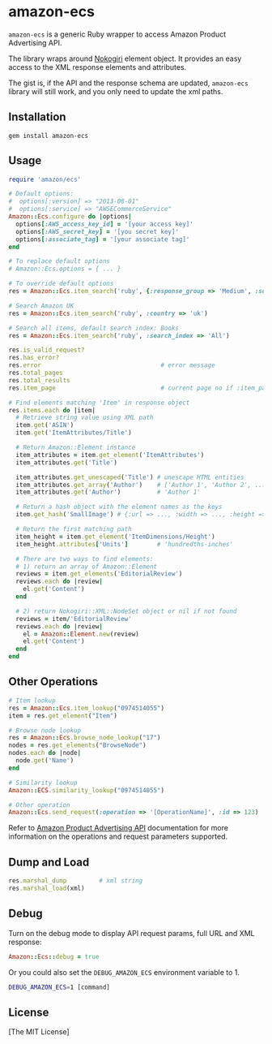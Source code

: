 # amazon-ecs

`amazon-ecs` is a generic Ruby wrapper to access Amazon Product Advertising API.

The library wraps around [Nokogiri](http://www.nokogiri.org/) element object. It provides an easy access to the XML response elements and attributes.

The gist is, if the API and the response schema are updated, `amazon-ecs` library will still work,
and you only need to update the xml paths.

## Installation

```shell
gem install amazon-ecs
```

## Usage

```ruby
require 'amazon/ecs'

# Default options:
#  options[:version] => "2013-08-01"
#  options[:service] => "AWSECommerceService"
Amazon::Ecs.configure do |options|
  options[:AWS_access_key_id] = '[your access key]'
  options[:AWS_secret_key] = '[you secret key]'
  options[:associate_tag] = '[your associate tag]'
end

# To replace default options
# Amazon::Ecs.options = { ... }

# To override default options
res = Amazon::Ecs.item_search('ruby', {:response_group => 'Medium', :sort => 'salesrank'})

# Search Amazon UK
res = Amazon::Ecs.item_search('ruby', :country => 'uk')

# Search all items, default search index: Books
res = Amazon::Ecs.item_search('ruby', :search_index => 'All')

res.is_valid_request?
res.has_error?
res.error                                 # error message
res.total_pages
res.total_results
res.item_page                             # current page no if :item_page option is provided

# Find elements matching 'Item' in response object
res.items.each do |item|
  # Retrieve string value using XML path
  item.get('ASIN')
  item.get('ItemAttributes/Title')

  # Return Amazon::Element instance
  item_attributes = item.get_element('ItemAttributes')
  item_attributes.get('Title')

  item_attributes.get_unescaped('Title') # unescape HTML entities
  item_attributes.get_array('Author')    # ['Author 1', 'Author 2', ...]
  item_attributes.get('Author')          # 'Author 1'

  # Return a hash object with the element names as the keys
  item.get_hash('SmallImage') # {:url => ..., :width => ..., :height => ...}

  # Return the first matching path
  item_height = item.get_element('ItemDimensions/Height')
  item_height.attributes['Units']        # 'hundredths-inches'

  # There are two ways to find elements:
  # 1) return an array of Amazon::Element
  reviews = item.get_elements('EditorialReview')
  reviews.each do |review|
    el.get('Content')
  end

  # 2) return Nokogiri::XML::NodeSet object or nil if not found
  reviews = item/'EditorialReview'
  reviews.each do |review|
    el = Amazon::Element.new(review)
    el.get('Content')
  end
end
```

## Other Operations

```ruby
# Item lookup
res = Amazon::Ecs.item_lookup("0974514055")
item = res.get_element("Item")

# Browse node lookup
res = Amazon::Ecs.browse_node_lookup("17")
nodes = res.get_elements("BrowseNode")
nodes.each do |node|
  node.get('Name')
end

# Similarity lookup
Amazon::ECS.similarity_lookup("0974514055")

# Other operation
Amazon::Ecs.send_request(:operation => '[OperationName]', :id => 123)
```

Refer to [Amazon Product Advertising API](https://affiliate-program.amazon.com/gp/advertising/api/detail/main.html)
documentation for more information on the operations and request parameters supported.

## Dump and Load

```ruby
res.marshal_dump         # xml string
res.marshal_load(xml)
```

## Debug

Turn on the debug mode to display API request params, full URL and XML response:

```ruby
Amazon::Ecs::debug = true
```
Or you could also set the `DEBUG_AMAZON_ECS` environment variable to 1.

```sh
DEBUG_AMAZON_ECS=1 [command]
```

## License

[The MIT License]
